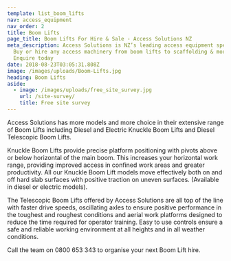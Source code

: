 ```yaml
---
template: list_boom_lifts
nav: access_equipment
nav_order: 2
title: Boom Lifts
page_title: Boom Lifts For Hire & Sale - Access Solutions NZ
meta_description: Access Solutions is NZ’s leading access equipment specialist.
  Buy or hire any access machinery from boom lifts to scaffolding & more -
  Enquire today
date: 2018-08-23T03:05:31.808Z
image: /images/uploads/Boom-Lifts.jpg
heading: Boom Lifts
aside:
  - image: /images/uploads/free_site_survey.jpg
    url: /site-survey/
    title: Free site survey
---
```


Access Solutions has more models and more choice in their extensive range of Boom Lifts including Diesel and Electric Knuckle Boom Lifts and Diesel Telescopic Boom Lifts.

Knuckle Boom Lifts provide precise platform positioning with pivots above or below horizontal of the main boom. This increases your horizontal work range, providing improved access in confined work areas and greater productivity. All our Knuckle Boom Lift models move effectively both on and off hard slab surfaces with positive traction on uneven surfaces. (Available in diesel or electric models).

The Telescopic Boom Lifts offered by Access Solutions are all top of the line with faster drive speeds, oscillating axles to ensure positive performance in the toughest and roughest conditions and aerial work platforms designed to reduce the time required for operator training. Easy to use controls ensure a safe and reliable working environment at all heights and in all weather conditions.

Call the team on 0800 653 343 to organise your next Boom Lift hire.
